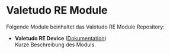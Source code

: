 # Valetudo RE Module

Folgende Module beinhaltet das Valetudo RE Module Repository:

- __Valetudo RE Device__ ([Dokumentation](Valetudo%20RE%20Device))  
	Kurze Beschreibung des Moduls.